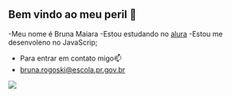 ## Bem vindo ao meu peril 👋

-Meu nome é Bruna Maiara
-Estou estudando no [alura](https://alura.com.br)
-Estou me desenvoleno no JavaScrip;


- Para entrar em contato migo📫
- bruna.rogoski@escola.pr.gov.br



![](https://tenor.com/pt-BR/view/white-cute-cat-hearts-gif-25782905)

